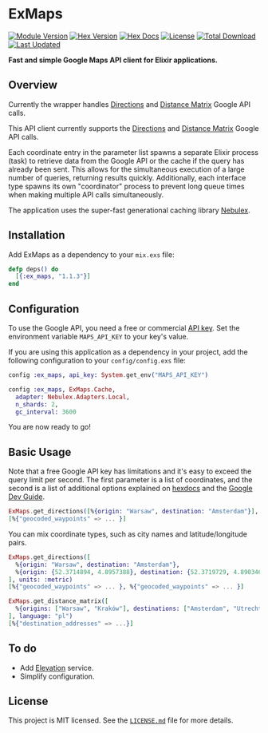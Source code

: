 # ExMaps

[![Module Version](https://img.shields.io/hexpm/v/ex_maps.svg)](https://hex.pm/packages/ex_maps)
[![Hex Version](https://img.shields.io/hexpm/v/ex_maps.svg)](https://hex.pm/packages/ex_maps)
[![Hex Docs](https://img.shields.io/badge/docs-hexpm-blue.svg)](https://hexdocs.pm/ex_maps/)
[![License](https://img.shields.io/hexpm/l/ex_maps.svg)](https://github.com/kociamber/ex_maps/blob/master/LICENSE)
[![Total Download](https://img.shields.io/hexpm/dt/ex_maps.svg)](https://hex.pm/packages/ex_maps)
[![Last Updated](https://img.shields.io/github/last-commit/kociamber/ex_maps.svg)](https://github.com/kociamber/ex_maps/commits/master)

**Fast and simple Google Maps API client for Elixir applications.**

## Overview

Currently the wrapper handles [Directions](https://developers.google.com/maps/documentation/directions/start) and [Distance Matrix](https://developers.google.com/maps/documentation/distance-matrix/start) Google API calls.

This API client currently supports the [Directions](https://developers.google.com/maps/documentation/directions/start) and [Distance Matrix](https://developers.google.com/maps/documentation/distance-matrix/start) Google API calls.

Each coordinate entry in the parameter list spawns a separate Elixir process (task) to retrieve data from the Google API or the cache if the query has already been sent. This allows for the simultaneous execution of a large number of queries, returning results quickly. Additionally, each interface type spawns its own "coordinator" process to prevent long queue times when making multiple API calls simultaneously.

The application uses the super-fast generational caching library [Nebulex](https://github.com/cabol/nebulex).

## Installation

Add ExMaps as a dependency to your `mix.exs` file:

```elixir
defp deps() do
  [{:ex_maps, "1.1.3"}]
end
```

## Configuration

To use the Google API, you need a free or commercial [API key](https://developers.google.com/maps/documentation/directions/get-api-key). Set the environment variable `MAPS_API_KEY` to your key's value.

If you are using this application as a dependency in your project, add the following configuration to your `config/config.exs` file:

```elixir
config :ex_maps, api_key: System.get_env("MAPS_API_KEY")

config :ex_maps, ExMaps.Cache,
  adapter: Nebulex.Adapters.Local,
  n_shards: 2,
  gc_interval: 3600
```

You are now ready to go!

## Basic Usage

Note that a free Google API key has limitations and it's easy to exceed the query limit per second. The first parameter is a list of coordinates, and the second is a list of additional options explained on [hexdocs](https://hexdocs.pm/ex_maps/readme.html) and the [Google Dev Guide](https://developers.google.com/maps/documentation/directions/intro).

```elixir
ExMaps.get_directions([%{origin: "Warsaw", destination: "Amsterdam"}], units: :metric)
[%{"geocoded_waypoints" => ... }]
```

You can mix coordinate types, such as city names and latitude/longitude pairs.

```elixir
ExMaps.get_directions([
  %{origin: "Warsaw", destination: "Amsterdam"},
  %{origin: {52.3714894, 4.8957388}, destination: {52.3719729, 4.8903469}}
], units: :metric)
[%{"geocoded_waypoints" => ... }, %{"geocoded_waypoints" => ... }]
```

```elixir
ExMaps.get_distance_matrix([
  %{origins: ["Warsaw", "Kraków"], destinations: ["Amsterdam", "Utrecht"]}
], language: "pl")
[%{"destination_addresses" => ...}]
```

## To do

* Add [Elevation](https://developers.google.com/maps/documentation/elevation/start) service.
* Simplify configuration.

## License

This project is MIT licensed. See the [`LICENSE.md`](https://github.com/Kociamber/ex_maps/blob/master/LICENSE.md) file for more details.
